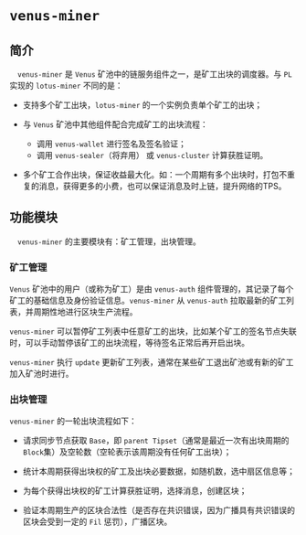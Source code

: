 # `venus-miner` 

## 简介

&ensp;&ensp;`venus-miner` 是 `Venus` 矿池中的链服务组件之一，是矿工出块的调度器。与 `PL` 实现的 `lotus-miner` 不同的是：
 
- 支持多个矿工出块，`lotus-miner` 的一个实例负责单个矿工的出块；

- 与 `Venus` 矿池中其他组件配合完成矿工的出块流程：
    - 调用 `venus-wallet` 进行签名及签名验证；
    - 调用 `venus-sealer`（将弃用） 或 `venus-cluster` 计算获胜证明。 
    
- 多个矿工合作出块，保证收益最大化。如：一个周期有多个出块时，打包不重复的消息，获得更多的小费，也可以保证消息及时上链，提升网络的TPS。


## 功能模块

&ensp;&ensp;`venus-miner` 的主要模块有：矿工管理，出块管理。

### 矿工管理

`Venus` 矿池中的用户（或称为矿工）是由 `venus-auth` 组件管理的，其记录了每个矿工的基础信息及身份验证信息。`venus-miner` 从 `venus-auth` 拉取最新的矿工列表，并周期性地进行区块生产流程。

`venus-miner` 可以暂停矿工列表中任意矿工的出块，比如某个矿工的签名节点失联时，可以手动暂停该矿工的出块流程，等待签名正常后再开启出块。

`venus-miner` 执行 `update` 更新矿工列表，通常在某些矿工退出矿池或有新的矿工加入矿池时进行。

### 出块管理

`venus-miner` 的一轮出块流程如下：

- 请求同步节点获取 `Base`，即 `parent Tipset`（通常是最近一次有出块周期的 `Block`集）及空轮数（空轮表示该周期没有任何矿工出块）；

- 统计本周期获得出块权的矿工及出块必要数据，如随机数，选中扇区信息等；

- 为每个获得出块权的矿工计算获胜证明，选择消息，创建区块；

- 验证本周期生产的区块合法性（是否存在共识错误，因为广播具有共识错误的区块会受到一定的 `Fil` 惩罚），广播区块。
